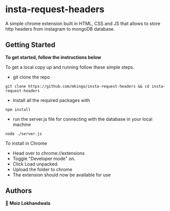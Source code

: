 # insta-request-headers

A simple chrome extension built in HTML, CSS and JS that allows to store http headers from instagram to mongoDB database.

## Getting Started

**To get started, follow the instructions below**

To get a local copy up and running follow these simple steps.

- git clone the repo

```
git clone https://github.com/mkingo/insta-request-headers && cd insta-request-headers
```

- Install all the required packages with

```
npm install
```
- run the server.js file for connecting with the database in your local machine

```
node ./server.js
```

To install in Chrome

- Head over to chrome://extensions
- Toggle "Developer mode" on.
- Click Load unpacked.
- Upload the folder to chrome
- The extension should now be available for use


## Authors

👤 **Moiz Lokhandwala**
